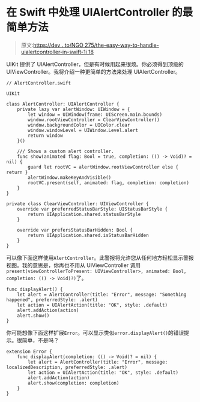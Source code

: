 # 在 Swift 中处理 UIAlertController 的最简单方法

> 原文:[https://dev . to/NGO 275/the-easy-way-to-handle-uialertcontroller-in-swift-1i 18](https://dev.to/ngo275/the-easiest-way-to-handle-uialertcontroller-in-swift-1i18)

UIKit 提供了 UIAlertController，但是有时候用起来很烦。你必须得到顶级的 UIViewController。我将介绍一种更简单的方法来处理 UIAlertController。

```
// AlertController.swift

UIKit 

class AlertController: UIAlertController {
    private lazy var alertWindow: UIWindow = {
        let window = UIWindow(frame: UIScreen.main.bounds)
        window.rootViewController = ClearViewController()
        window.backgroundColor = UIColor.clear
        window.windowLevel = UIWindow.Level.alert
        return window
    }()

    /// Shows a custom alert controller.
    func show(animated flag: Bool = true, completion: (() -> Void)? = nil) {
        guard let rootVC = alertWindow.rootViewController else { return }
        alertWindow.makeKeyAndVisible()
        rootVC.present(self, animated: flag, completion: completion)
    }
}

private class ClearViewController: UIViewController {
    override var preferredStatusBarStyle: UIStatusBarStyle {
        return UIApplication.shared.statusBarStyle
    }

    override var prefersStatusBarHidden: Bool {
        return UIApplication.shared.isStatusBarHidden
    }
} 
```

可以像下面这样使用`AlertController`。此警报将允许您从任何地方轻松显示警报视图。我的意思是，你再也不用从 UIViewController 调用`present(viewControllerToPresent: UIViewController>, animated: Bool, completion: (() -> Void)?)`了。

```
func displayAlert() {
    let alert = AlertController(title: "Error", message: "Something happened", preferredStyle: .alert)
    let action = UIAlertAction(title: "OK", style: .default)
    alert.addAction(action)
    alert.show()
} 
```

你可能想像下面这样扩展`Error`。可以显示类似`error.displayAlert()`的错误提示。很简单，不是吗？

```
extension Error {
    func displayAlert(completion: (() -> Void)? = nil) {
        let alert = AlertController(title: "Error", message: localizedDescription, preferredStyle: .alert)
        let action = UIAlertAction(title: "OK", style: .default)
        alert.addAction(action)
        alert.show(completion: completion)
    }
} 
```